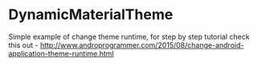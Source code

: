 # DynamicMaterialTheme
Simple example of change theme runtime, for step by step tutorial check this out - http://www.androprogrammer.com/2015/08/change-android-application-theme-runtime.html
